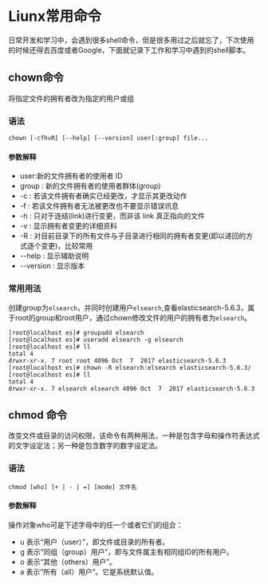 # Liunx常用命令
日常开发和学习中，会遇到很多shell命令，但是很多用过之后就忘了，下次使用的时候还得去百度或者Google，下面就记录下工作和学习中遇到的shell脚本。

## chown命令

将指定文件的拥有者改为指定的用户或组

### 语法

```shell
chown [-cfhvR] [--help] [--version] user[:group] file...
```
#### 参数解释
- user:新的文件拥有者的使用者 ID
- group : 新的文件拥有者的使用者群体(group)
- -c : 若该文件拥有者确实已经更改，才显示其更改动作
- -f : 若该文件拥有者无法被更改也不要显示错误讯息
- -h : 只对于连结(link)进行变更，而非该 link 真正指向的文件
- -v : 显示拥有者变更的详细资料
- -R : 对目前目录下的所有文件与子目录进行相同的拥有者变更(即以递回的方式逐个变更)，比较常用
- --help : 显示辅助说明
- --version : 显示版本

### 常用用法
创建group为`elsearch`，并同时创建用户`elsearch`,查看elasticsearch-5.6.3，属于root的group和root用户，通过chown修改文件的用户的拥有者为`elsearch`。
```shell
[root@localhost es]# groupadd elsearch
[root@localhost es]# useradd elsearch -g elsearch
[root@localhost es]# ll
total 4
drwxr-xr-x. 7 root root 4096 Oct  7  2017 elasticsearch-5.6.3
[root@localhost es]# chown -R elsearch:elsearch elasticsearch-5.6.3/
[root@localhost es]# ll
total 4
drwxr-xr-x. 7 elsearch elsearch 4096 Oct  7  2017 elasticsearch-5.6.3
```

## chmod 命令

改变文件或目录的访问权限，该命令有两种用法，一种是包含字母和操作符表达式的文字设定法；另一种是包含数字的数字设定法。

### 语法
```shell
chmod [who] [+ | - | =] [mode] 文件名
```
#### 参数解释

操作对象who可是下述字母中的任一个或者它们的组合：
- u 表示“用户（user）”，即文件或目录的所有者。
- g 表示“同组（group）用户”，即与文件属主有相同组ID的所有用户。
- o 表示“其他（others）用户”。
- a 表示“所有（all）用户”。它是系统默认值。



